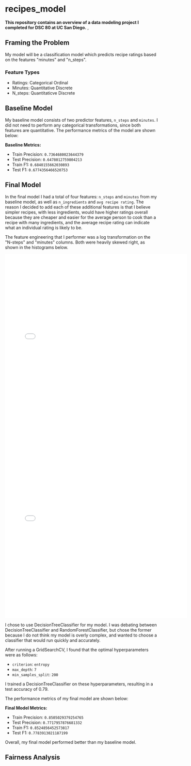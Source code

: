 # recipes_model
**This repository contains an overview of a data modeling project I completed for DSC 80 at UC San Diego.** , 

## Framing the Problem

My model will be a classification model which predicts recipe ratings based on the features "minutes" and "n_steps".

### Feature Types

- Ratings: Categorical Ordinal
- Minutes: Quantitative Discrete
- N_steps: Quantitaticve Discrete

## Baseline Model

My baseline model consists of two predictor features, ```n_steps``` and ```minutes```. I did not need to perform any categorical transformations, since both features are quantitative. The performance metrics of the model are shown below:

**Baseline Metrics:**
- Train Precision: ```0.7364680023644379```
- Test Precision: ```0.6478012759804213```
- Train F1: ```0.6840155662030893```
- Test F1: ```0.6774356466520753```

## Final Model

In the final model I had a total of four features: ```n_steps``` and ```minutes``` from my baseline model, as well as ```n_ingredients``` and ```avg recipe rating```. The reason I decided to add each of these additional features is that I believe simpler recipes, with less ingredients, would have higher ratings overall because they are cheaper and easier for the average person to cook than a recipe with many ingredients, and the average recipe rating can indicate what an individual rating is likely to be.

The feature engineering that I performer was a log transformation on the "N-steps" and "minutes" columns. Both were heavily skewed right, as shown in the histograms below.

<iframe src="assets/n-steps-hist.html" width=600 height=600 frameBorder=0></iframe>

<iframe src="assets/minutes-hist.html" width=600 height=600 frameBorder=0></iframe>

I chose to use DecisionTreeClassifier for my model. I was debating between DecisionTreeClassifier and RandomForestClassifier, but chose the former because I do not think my model is overly complex, and wanted to choose a classifier that would run quickly and accurately.

After running a GridSearchCV, I found that the optimal hyperparameters were as follows:

- ```criterion```: ```entropy```
- ```max_depth```: ```7```
- ```min_samples_split```: ```200```

I trained a DecisionTreeClassifier on these hyperparameters, resulting in a test accuracy of 0.79.

The performance metrics of my final model are shown below:

**Final Model Metrics:**
- Train Precision: ```0.8505029379254765```
- Test Precision: ```0.7717957876681332```
- Train F1: ```0.8524856452573817```
- Test F1: ```0.7783913021187199```

Overall, my final model performed better than my baseline model.

## Fairness Analysis